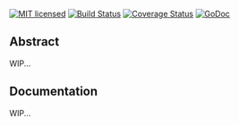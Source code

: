 [![MIT licensed](https://img.shields.io/badge/license-MIT-blue.svg)](https://raw.githubusercontent.com/b3ntly/elasticsearch/master/LICENSE.txt) [![Build Status](https://travis-ci.org/b3ntly/elasticsearch.svg?branch=master)](https://travis-ci.org/b3ntly/elasticsearch)
[![Coverage Status](https://coveralls.io/repos/github/b3ntly/elasticsearch/badge.svg?branch=master)](https://coveralls.io/github/b3ntly/elasticsearch?branch=master?q=1) [![GoDoc](https://godoc.org/github.com/b3ntly/elasticsearch?status.svg)](https://godoc.org/github.com/b3ntly/elasticsearch)

## Abstract

WIP...

## Documentation

WIP...